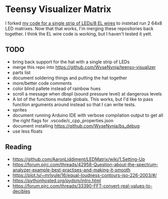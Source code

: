 # Teensy Visualizer Matrix

I forked [my code for a single strip of LEDs/8 EL wires](https://github.com/WyseNynja/teensy-visualizer) to instetad run 2 64x8 LED matrixes. Now that that works, I'm merging these repositories back together. I think the EL wire code is working, but I haven't tested it yett.

## TODO

* bring back support for the hat with a single strip of LEDs
* merge this repo into <https://github.com/WyseNynja/teensy-visualizer>
* parts list
* document soldering things and putting the hat together
* more/better code comments
* color blind pallete instead of rainbow hues
* scroll a message when dbspl (sound pressure level) at dangerous levels
* A lot of the functions mutate globals. This works, but I'd like to pass function arguments around instead so that I can write tests.
* sprites
* document running Arduino IDE with verbose compilation output to get all the right flags for .vscode/c_cpp_properties.json
* document installing <https://github.com/WyseNynja/bs_debug>
* use less floats

## Reading

* <https://github.com/AaronLiddiment/LEDMatrix/wiki/1.Setting-Up>
* <https://forum.pjrc.com/threads/42958-Question-about-the-spectrum-analyzer-example-best-practises-and-making-it-smooth>
* <https://plot.ly/~mrlyule/16/equal-loudness-contours-iso-226-2003/#/>
* <https://pythonhosted.org/pydsm/intro.html>
* <https://forum.pjrc.com/threads/33390-FFT-convert-real-values-to-decibles>
